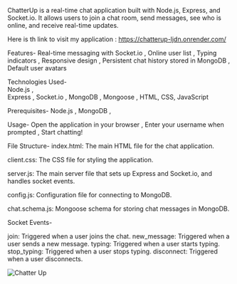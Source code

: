 ChatterUp is a real-time chat application built with Node.js, Express, and Socket.io. It allows users to join a chat room, send messages, see who is online, and receive real-time updates.

Here is th link to visit my application : https://chatterup-ljdn.onrender.com/

Features-
Real-time messaging with Socket.io ,
Online user list ,
Typing indicators ,
Responsive design ,
Persistent chat history stored in MongoDB ,
Default user avatars

Technologies Used-    
Node.js ,        
Express , 
Socket.io ,
MongoDB ,
Mongoose ,
HTML, CSS, JavaScript

Prerequisites-
Node.js ,
MongoDB ,

Usage-
Open the application in your browser ,
Enter your username when prompted ,
Start chatting!

File Structure-
index.html: The main HTML file for the chat application.  

client.css: The CSS file for styling the application.

server.js: The main server file that sets up Express and Socket.io, and handles socket events.

config.js: Configuration file for connecting to MongoDB.

chat.schema.js: Mongoose schema for storing chat messages in MongoDB.

Socket Events-

join: Triggered when a user joins the chat.
new_message: Triggered when a user sends a new message.
typing: Triggered when a user starts typing.
stop_typing: Triggered when a user stops typing.
disconnect: Triggered when a user disconnects.

![Chatter Up](https://github.com/user-attachments/assets/5acd7db2-ceec-4e77-8b87-46dffb583a65)
